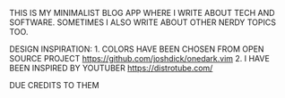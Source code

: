 THIS IS MY MINIMALIST BLOG APP WHERE I WRITE ABOUT TECH AND SOFTWARE. 
SOMETIMES I ALSO WRITE ABOUT OTHER NERDY TOPICS TOO.

DESIGN INSPIRATION:
		1. COLORS HAVE BEEN CHOSEN FROM OPEN SOURCE PROJECT
			https://github.com/joshdick/onedark.vim
		2. I HAVE BEEN INSPIRED BY YOUTUBER https://distrotube.com/

DUE CREDITS TO THEM
